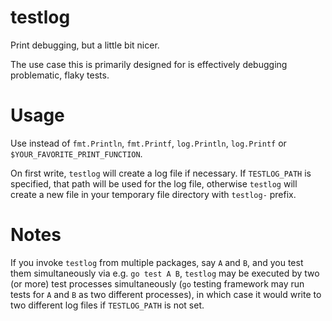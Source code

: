 # testlog

Print debugging, but a little bit nicer.

The use case this is primarily designed for is effectively debugging problematic, flaky tests.

# Usage

Use instead of `fmt.Println`, `fmt.Printf`, `log.Println`, `log.Printf` or `$YOUR_FAVORITE_PRINT_FUNCTION`.

On first write, `testlog` will create a log file if necessary.
If `TESTLOG_PATH` is specified, that path will be used for the log file, otherwise `testlog` will create a new file in your temporary file directory with `testlog-` prefix.

# Notes
If you invoke `testlog` from multiple packages, say `A` and `B`, and you test them simultaneously via e.g. `go test A B`, `testlog` may be executed by two (or more) test processes simultaneously (`go` testing framework may run tests for `A` and `B` as two different processes), in which case it would write to two different log files if `TESTLOG_PATH` is not set.
